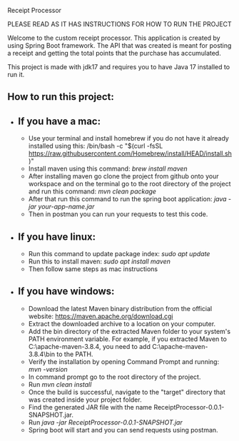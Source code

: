 Receipt Processor

PLEASE READ AS IT HAS INSTRUCTIONS FOR HOW TO RUN THE PROJECT

Welcome to the custom receipt processor. This application is created by using Spring Boot framework. The API that 
was created is meant for posting a receipt and getting the total points that the purchase has accumulated.

This project is made with jdk17 and requires you to have Java 17 installed to run it.

How to run this project:
-
- If you have a mac:
  - 
    - Use your terminal and install homebrew if you do not have it already installed using this: /bin/bash -c "$(curl -fsSL https://raw.githubusercontent.com/Homebrew/install/HEAD/install.sh)"
    - Install maven using this command: *brew install maven*
    - After installing maven go clone the project from github onto your workspace and on the terminal go to the root directory
      of the project and run this command: *mvn clean package*
    - After that run this command to run the spring boot application: *java -jar your-app-name.jar*
    - Then in postman you can run your requests to test this code.
  
- If you have linux:
  -
    - Run this command to update package index: *sudo apt update*
    - Run this to install maven: *sudo apt install maven*
    - Then follow same steps as mac instructions

- If you have windows:
  - 
    - Download the latest Maven binary distribution from the official website: https://maven.apache.org/download.cgi
    - Extract the downloaded archive to a location on your computer.
    - Add the bin directory of the extracted Maven folder to your system's PATH environment variable. For example, if you extracted Maven to C:\apache-maven-3.8.4, you need to add C:\apache-maven-3.8.4\bin to the PATH.
    - Verify the installation by opening Command Prompt and running: *mvn -version*
    - In command prompt go to the root directory of the project.
    - Run *mvn clean install*
    - Once the build is successful, navigate to the "target" directory that was created inside your project folder.
    - Find the generated JAR file with the name ReceiptProcessor-0.0.1-SNAPSHOT.jar.
    - Run *java -jar ReceiptProcessor-0.0.1-SNAPSHOT.jar*
    - Spring boot will start and you can send requests using postman.
